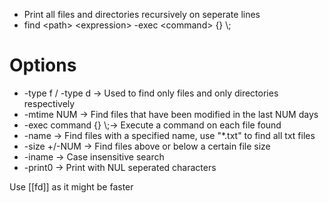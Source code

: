 - Print all files and directories recursively on seperate lines
- find \<path> \<expression> -exec \<command> {} \\;

# Options
- -type f / -type d -> Used to find only files and only directories respectively
- -mtime NUM -> Find files that have been modified in the last NUM days
- -exec command {} \\;-> Execute a command on each file found
- -name -> Find files with a specified name, use "\*.txt" to find all txt files
- -size +/-NUM -> Find files above or below a certain file size
- -iname -> Case insensitive search
- -print0 -> Print with NUL seperated characters

Use [[fd]] as it might be faster
